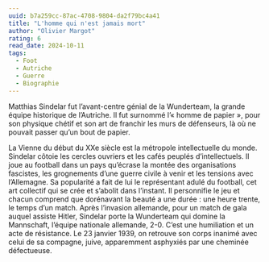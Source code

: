 ```yaml
---
uuid: b7a259cc-87ac-4708-9804-da2f79bc4a41
title: "L'homme qui n'est jamais mort"
author: "Olivier Margot"
rating: 6
read_date: 2024-10-11
tags:
  - Foot
  - Autriche
  - Guerre
  - Biographie
---
```


Matthias Sindelar fut l’avant-centre génial de la Wunderteam, la grande équipe historique de l’Autriche. Il fut surnommé l’« homme de papier », pour son physique chétif et son art de franchir les murs de défenseurs, là où ne pouvait passer qu’un bout de papier.

La Vienne du début du XXe siècle est la métropole intellectuelle du monde. Sindelar côtoie les cercles ouvriers et les cafés peuplés d’intellectuels. Il joue au football dans un pays qu’écrase la montée des organisations fascistes, les grognements d’une guerre civile à venir et les tensions avec l’Allemagne.
Sa popularité a fait de lui le représentant adulé du football, cet art collectif qui se crée et s’abolit dans l’instant. Il personnifie le jeu et chacun comprend que dorénavant la beauté a une durée : une heure trente, le temps d’un match.
Après l’invasion allemande, pour un match de gala auquel assiste Hitler, Sindelar porte la Wunderteam qui domine la Mannschaft, l’équipe nationale allemande, 2-0. C’est une humiliation et un acte de résistance.
Le 23 janvier 1939, on retrouve son corps inanimé avec celui de sa compagne, juive, apparemment asphyxiés par une cheminée défectueuse.